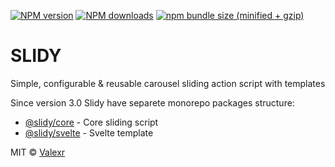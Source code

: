 [![NPM version](https://img.shields.io/npm/v/svelte-slidy.svg)](https://www.npmjs.com/package/svelte-slidy)
[![NPM downloads](https://img.shields.io/npm/dm/svelte-slidy.svg)](https://www.npmjs.com/package/svelte-slidy)
[![npm bundle size (minified + gzip)](https://img.shields.io/bundlephobia/minzip/svelte-slidy.svg)](https://www.npmjs.com/package/svelte-slidy)

# SLIDY

Simple, configurable & reusable carousel sliding action script with templates

Since version 3.0 Slidy have separete monorepo packages structure:
- [@slidy/core](https://github.com/Valexr/svelte-slidy/tree/dev/packages/core) - Core sliding script
- [@slidy/svelte](https://github.com/Valexr/svelte-slidy/tree/dev/packages/svelte) - Svelte template

MIT &copy; [Valexr](https://github.com/Valexr)
